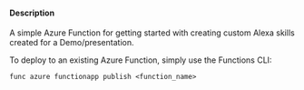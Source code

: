 #### Description
A simple Azure Function for getting started with creating custom Alexa skills created for a Demo/presentation.

To deploy to an existing Azure Function, simply use the Functions CLI:
```console
func azure functionapp publish <function_name>
```
